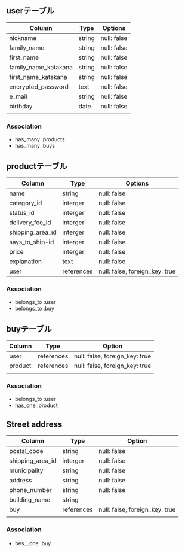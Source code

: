 ## userテーブル
| Column               | Type   | Options     |
| -------------------- | ------ | ----------- |
| nickname             | string | null: false |
| family_name          | string | null: false |
| first_name           | string | null: false |
| family_name_katakana | string | null: false |
| first_name_katakana  | string | null: false |
| encrypted_password   | text   | null: false |
| e_mail               | string | null: false |
| birthday             | date   | null: false |
|                      |        |             |

### Association
- has_many :products
- has_many :buys

## productテーブル
| Column           | Type       | Options                        |
| ---------------- | ---------- | ------------------------------ |
| name             | string     | null: false                    |
| category_id      | interger   | null: false                    |
| status_id        | interger   | null: false                    |
| delivery_fee_id  | interger   | null: false                    |
| shipping_area_id | interger   | null: false                    |
| says_to_ship-id  | interger   | null: false                    |
| price            | interger   | null: false                    |
| explanation      | text       | null: false                    |
| user             | references | null: false, foreign_key: true |


### Association
- belongs_to :user
- belongs_to :buy

## buyテーブル
| Column  | Type       | Option                         |
| ------- | ---------- | ------------------------------ |
| user    | references | null: false, foreign_key: true |
| product | references | null: false, foreign_key: true |
|         |            |                                |

### Association
- belongs_to :user
- has_one :product



## Street address
| Column           | Type       | Option                         |
| ---------------- | ---------- | ------------------------------ |
| postal_code      | string     | null: false                    |
| shipping_area_id | interger   | null: false                    |
| municipality     | string     | null: false                    |
| address          | string     | null: false                    |
| phone_number     | string     | null: false                    |
| building_name    | string     |                                |
| buy              | references | null: false, foreign_key: true |
|                  |            |                                |

### Association
- bes＿one :buy
